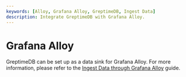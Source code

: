 ```yaml
---
keywords: [Alloy, Grafana Alloy, GreptimeDB, Ingest Data]
description: Integrate GreptimeDB with Grafana Alloy.
---
```


# Grafana Alloy

GreptimeDB can be set up as a data sink for Grafana Alloy.
For more information, please refer to the [Ingest Data through Grafana Alloy](/user-guide/ingest-data/for-observability/alloy.md) guide.

